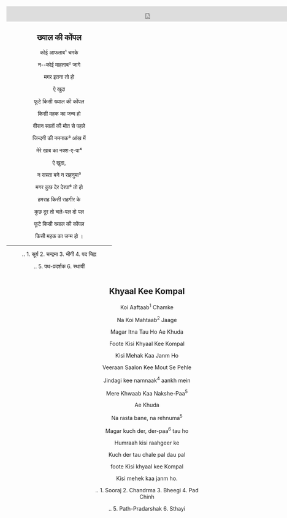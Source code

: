 <center>

<iframe src="https://archive.org/embed/fikrKeParinde" width="750" height="40" frameborder="0" webkitallowfullscreen="true" mozallowfullscreen="true" allowfullscreen></iframe>

<div style="float:left; width:275;" align=center>
<h2> ख्याल की कोंपल </h2>


कोई आफताब¹ चमके

न--कोई माहताब² जागे

मगर इतना तो हो

ऐ खुदा

फूटे किसी ख्याल की कोंपल

किसी महक का जन्म हो

वीरान सालों की मौत से पहले

जिन्दगी की नमनाक³ आंख में

मेरे खाब का नक्श-ए-पा⁴

ऐ खुदा,

न रास्ता बने न राहनुमा⁵

मगर कुछ देर देरपा⁶ तो हो

हमराह किसी राहगीर के

कुछ दूर तो चले-पल दो पल

फूटे किसी ख्याल की कोंपल

किसी महक का जन्म हो ।

----

.. 1. सूर्य 2. चन्द्रमा 3. भीगी 4. पद चिह्न

.. 5. पथ-प्रदर्शक 6. स्थायीं

</div>

<div style="float:right; width:275;" align=center>
<h2> Khyaal Kee Kompal </h2>


Koi Aaftaab<sup>1</sup> Chamke

Na Koi Mahtaab<sup>2</sup> Jaage

Magar Itna Tau Ho Ae Khuda

Foote Kisi Khyaal Kee Kompal

Kisi Mehak Kaa Janm Ho

Veeraan Saalon Kee Mout Se Pehle

Jindagi kee namnaak<sup>4</sup> aankh mein

Mere Khwaab Kaa Nakshe-Paa<sup>5</sup>

Ae Khuda

Na rasta bane, na rehnuma<sup>5</sup>

Magar kuch der, der-paa<sup>6</sup> tau ho

Humraah kisi raahgeer ke

Kuch der tau chale pal dau pal

foote Kisi khyaal kee Kompal

Kisi mehek kaa janm ho.


.. 1. Sooraj 2. Chandrma 3. Bheegi 4. Pad Chinh

.. 5. Path-Pradarshak 6. Sthayi

</div>

</center>
